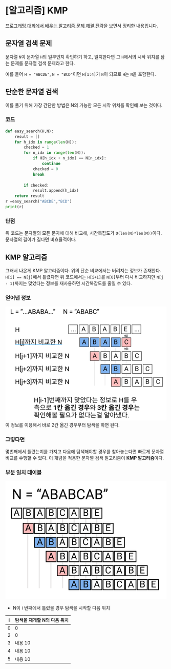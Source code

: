 # [알고리즘] KMP
[프로그래밍 대회에서 배우는 알고리즘 문제 해결 전략](https://book.algospot.com/)을 보면서 정리한 내용입니다.

## 문자열 검색 문제
문자열 `N`이 문자열 `H`의 일부인지 확인하기 하고, 일치한다면 그 `H`에서의 시작 위치를 담는 문제를 문자열 검색 문제라고 한다.

예를 들어 `H = "ABCDE"`, `N = "BCD"`이면 `H[1:4]`가 `N`이 되므로 `H`는 `N`을 포함한다.
## 단순한 문자열 검색
이를 풀기 위해 가장 간단한 방법은 N의 가능한 모든 시작 위치를 확인해 보는 것이다.

### 코드
```python
def easy_search(H,N):
    result = []
    for h_idx in range(len(H)):
        checked = 1
        for n_idx in range(len(N)):
            if H[h_idx + n_idx] == N[n_idx]:
                continue     
            checked = 0
            break
        
        if checked:
            result.append(h_idx)
    return result
r =easy_search("ABCDE","BCD")
print(r)

```
### 단점
위 코드는 문자열의 모든 문자에 대해 비교해, 시간복잡도가 `O(len(N)*len(M))`이다. 문자열의 길이가 길다면 비효율적이다.

## KMP 알고리즘
그래서 나온게 KMP 알고리즘이다. 위의 단순 비교에서는 버려지는 정보가 존재한다. `H[i] == N[j]`에서 틀렸다면 위 코드에서는 `H[i+1]`를 `N[0]`부터 다시 비교하지만  `N[j - 1]`까지는 맞았다는 정보를 재사용하면 시간복잡도를 줄일 수 있다.
### 얻어낸 정보
![사진](1.png)
이 정보를 이용해서 바로 2칸 옮긴 경우부터 탐색을 하면 된다.
### 그렇다면
몇번째에서 틀렸는지를 가지고 다음에 탐색해야할 경우를 찾아놓는다면 빠르게 문자열 비교를 수행할 수 있다. 이 개념을 적용한 문자열 검색 알고리즘이 **KMP 알고리즘**이다.

### 부분 일치 테이블
![부분일치테이블 찾기](2.png)
- N이 i 번째에서 틀렸을 경우 탐색을 시작할 다음 위치
  
|i|탐색을 재개할 N의 다음 위치|
|---|---|
|0|0|
|2|0|
|3|내용 10|
|4|내용 10|
|5|내용 10|